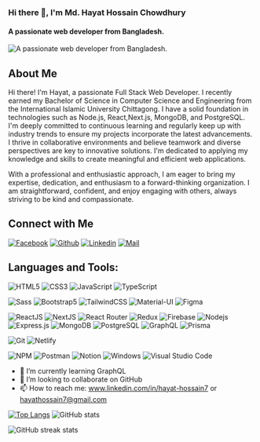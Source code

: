 ### Hi there 👋, I'm Md. Hayat Hossain Chowdhury
#### A passionate web developer from Bangladesh.
![A passionate web developer from Bangladesh.](https://i.ibb.co/G7CNCL1/1693384554148.jpg)

## About Me
Hi there! I'm Hayat, a passionate Full Stack Web Developer. I recently earned my Bachelor of Science in Computer Science and Engineering from the International Islamic University Chittagong. I have a solid foundation in technologies such as Node.js, React,Next.js, MongoDB, and PostgreSQL. I'm deeply committed to continuous learning and regularly keep up with industry trends to ensure my projects incorporate the latest advancements. I thrive in collaborative environments and believe teamwork and diverse perspectives are key to innovative solutions. I'm dedicated to applying my knowledge and skills to create meaningful and efficient web applications. 
             
With a professional and enthusiastic approach, I am eager to bring my expertise, dedication, and enthusiasm to a forward-thinking organization. I am straightforward, confident, and enjoy engaging with others, always striving to be kind and compassionate.

## Connect with Me
[![Facebook](https://img.shields.io/badge/Facebook-1877F2?style=for-the-badge&logo=facebook&logoColor=white)](https://www.facebook.com/HayatHossainNChowdhury/)
[![Github](https://img.shields.io/badge/GitHub-100000?style=for-the-badge&logo=github&logoColor=white)]((https://github.com/nakib1948))
[![Linkedin](https://img.shields.io/badge/LinkedIn-0077B5?style=for-the-badge&logo=linkedin&logoColor=white)](https://www.linkedin.com/in/hayat-hossain7/)
[![Mail](https://img.shields.io/badge/Gmail-D14836?style=for-the-badge&logo=gmail&logoColor=white)](mailto:hayathossain7@gmail.com)

## Languages and Tools:

![HTML5](https://img.shields.io/badge/HTML5-E34F26?style=for-the-badge&logo=html5&logoColor=white)
![CSS3](https://img.shields.io/badge/CSS3-1572B6?style=for-the-badge&logo=css3&logoColor=white)
![JavaScript](https://img.shields.io/badge/JavaScript-F7DF1E?style=for-the-badge&logo=javascript&logoColor=black)
![TypeScript](https://img.shields.io/badge/-TypeScript-007ACC?style=for-the-badge&logo=typescript&logoColor=black)

![Sass](https://img.shields.io/badge/Sass-CC6699?style=for-the-badge&logo=sass&logoColor=white)
![Bootstrap5](https://img.shields.io/badge/Bootstrap-563D7C?style=for-the-badge&logo=bootstrap&logoColor=white)
![TailwindCSS](https://img.shields.io/badge/tailwindcss-%2338B2AC.svg?style=for-the-badge&logo=tailwind-css&logoColor=white)
![Material-UI](https://img.shields.io/badge/Material--UI-0081CB?style=for-the-badge&logo=material-ui&logoColor=white)
![Figma](https://img.shields.io/badge/Figma-F24E1E?style=for-the-badge&logo=figma&logoColor=white)

![ReactJS](https://img.shields.io/badge/React-20232A?style=for-the-badge&logo=react&logoColor=61DAFB)
![NextJS](https://img.shields.io/badge/NEXTJS-000000?style=for-the-badge&logo=Next.js&logoColor=white)
![React Router](https://img.shields.io/badge/React_Router-CA4245?style=for-the-badge&logo=react-router&logoColor=white)
![Redux](https://img.shields.io/badge/Redux-593D88?style=for-the-badge&logo=redux&logoColor=white)
![Firebase](https://img.shields.io/badge/firebase-ffca28?style=for-the-badge&logo=firebase&logoColor=black)
![Nodejs](https://img.shields.io/badge/Node.js-339933?style=for-the-badge&logo=nodedotjs&logoColor=white)
![Express.js](https://img.shields.io/badge/Express.js-000000?style=for-the-badge&logo=express&logoColor=white)
![MongoDB](https://img.shields.io/badge/MongoDB-4EA94B?style=for-the-badge&logo=mongodb&logoColor=white)
![PostgreSQL](https://img.shields.io/badge/-PostgreSQL-336791?style=for-the-badge&logo=PostgreSQL&logoColor=white)
![GraphQL](https://img.shields.io/badge/-GraphQL-E10098?style=for-the-badge&logo=GraphQL&logoColor=white)
![Prisma](https://img.shields.io/badge/Prisma-2D3748?style=for-the-badge&logo=Prisma&logoColor=white)


![Git](https://img.shields.io/badge/Git-F05032?style=for-the-badge&logo=git&logoColor=white)
![Netlify](https://img.shields.io/badge/Netlify-00C7B7?style=for-the-badge&logo=netlify&logoColor=white)



![NPM](https://img.shields.io/badge/npm-CB3837?style=for-the-badge&logo=npm&logoColor=white)
![Postman](https://img.shields.io/badge/Postman-FF6C37?style=for-the-badge&logo=Postman&logoColor=white)
![Notion](https://img.shields.io/badge/Notion-000000?style=for-the-badge&logo=notion&logoColor=white)
![Windows](https://img.shields.io/badge/Windows-0078D6?style=for-the-badge&logo=windows&logoColor=white)
![Visual Studio Code](https://img.shields.io/badge/Visual_Studio_Code-0078D4?style=for-the-badge&logo=visual%20studio%20code&logoColor=white)


- 🌱 I’m currently learning GraphQL 
- 👯 I’m looking to collaborate on GitHub  
- 📫 How to reach me: www.linkedin.com/in/hayat-hossain7 or hayathossain7@gmail.com


[![Top Langs](https://github-readme-stats.vercel.app/api/top-langs/?username=nakib1948)](https://github.com/anuraghazra/github-readme-stats)            ![GitHub stats](https://github-readme-stats.vercel.app/api?username=nakib1948&show_icons=true&count_private=true) 

 ![GitHub streak stats](https://streak-stats.demolab.com/?user=nakib1948)  


